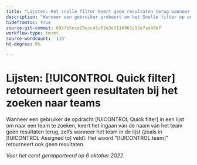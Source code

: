 ```yaml
---
title: "Lijsten: Het snelle filter keert geen resultaten terug wanneer het zoeken naar teams"
description: "Wanneer een gebruiker probeert om het Snelle filter op een lijst te gebruiken om naar een team te zoeken, keert het ingaan van de naam van het team geen resultaten terug, zelfs wanneer het team in de lijst (zoals in toegewezen aan gebied) zichtbaar is. Het zoeken naar het woordteam geeft ook geen resultaten."
hidefromtoc: true
source-git-commit: 6937b5ece29ecc41c62e3e3116961c12e7ad49b7
workflow-type: tm+mt
source-wordcount: '119'
ht-degree: 0%

---
```



# Lijsten: [!UICONTROL Quick filter] retourneert geen resultaten bij het zoeken naar teams

Wanneer een gebruiker de opdracht [!UICONTROL Quick filter] in een lijst om naar een team te zoeken, keert het ingaan van de naam van het team geen resultaten terug, zelfs wanneer het team in de lijst (zoals in [!UICONTROL Assigned to] veld). Het woord &quot;[!UICONTROL team]&quot; retourneert ook geen resultaten.

_Voor het eerst gerapporteerd op 6 oktober 2022._

